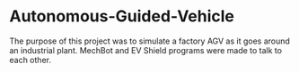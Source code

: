 # Autonomous-Guided-Vehicle
The purpose of this project was to simulate a factory AGV as it goes around an industrial plant. MechBot and EV Shield programs were made to talk to each other.
